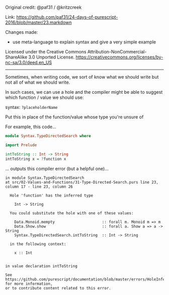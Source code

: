 Original credit: @paf31 / @kritzcreek

Link: https://github.com/paf31/24-days-of-purescript-2016/blob/master/23.markdown

Changes made:
- use meta-language to explain syntax and give a very simple example

Licensed under the Creative Commons Attribution-NonCommercial-ShareAlike 3.0 Unported License.
https://creativecommons.org/licenses/by-nc-sa/3.0/deed.en_US
<hr>
Sometimes, when writing code, we sort of know what we should write
but not all of what we should write.

In such cases, we can use a hole and the compiler might be able
to suggest which function / value we should use:

syntax:
`?placeholderName`

Put this in place of the function/value whose type you're unsure of

For example, this code...

```purescript
module Syntax.TypeDirectedSearch where

import Prelude

intToString :: Int -> String
intToString x = ?function x
```

... outputs this compiler error (but a helpful one)...

```
in module Syntax.TypeDirectedSearch
at src/02-Values-and-Functions/31-Type-Directed-Search.purs line 23, column 17 - line 23, column 26

  Hole 'function' has the inferred type

    Int -> String

  You could substitute the hole with one of these values:

    Data.Monoid.mempty                     :: forall m. Monoid m => m
    Data.Show.show                         :: forall a. Show a => a -> String
    Syntax.TypeDirectedSearch.intToString  :: Int -> String

  in the following context:

    x :: Int


in value declaration intToString

See https://github.com/purescript/documentation/blob/master/errors/HoleInferredType.md for more information,
or to contribute content related to this error.
```
